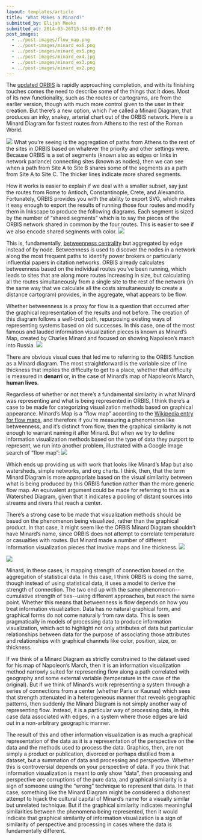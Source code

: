 ```yaml
---
layout: templates/article
title: "What Makes a Minard?"
submitted_by: Elijah Meeks
submitted_at: 2014-03-26T15:54:09-07:00
post_images:
  - ../post-images/flow_map.png
  - ../post-images/minard_ex6.png
  - ../post-images/minard_ex5.png
  - ../post-images/minard_ex4.jpg
  - ../post-images/minard_ex3.png
  - ../post-images/minard_ex2.png
---
```


The [updated ORBIS](http://orbis.stanford.edu/v2/) is rapidly approaching completion, and with its finishing touches comes the need to describe some of the things that it does. Most of its new functionality, such as the routes or cartograms, are from the earlier version, though with much more control given to the user in their creation. But there’s a new option, which I’ve called a Minard Diagram, that produces an inky, snakey, arterial chart out of the ORBIS network. Here is a Minard Diagram for fastest routes from Athens to the rest of the Roman World.


![](../post-images/minard_ex6.png)
What you’re seeing is the aggregation of paths from Athens to the rest of the sites in ORBIS based on whatever the priority and other settings were. Because ORBIS is a set of segments (known also as edges or links in network parlance) connecting sites (known as nodes), then we can see when a path from Site A to Site B shares some of the segments as a path from Site A to Site C. The thicker lines indicate more shared segments.

How it works is easier to explain if we deal with a smaller subset, say just the routes from Rome to Antioch, Constantinople, Crete, and Alexandria. Fortunately, ORBIS provides you with the ability to export SVG, which makes it easy enough to export the results of running those four routes and modify them in Inkscape to produce the following diagrams. Each segment is sized by the number of “shared segments” which is to say the pieces of the ORBIS network shared in common by the four routes. This is easier to see if we also encode shared segments with color.
![](../post-images/minard_ex2.png)


This is, fundamentally, [betweenness centrality](http://en.wikipedia.org/wiki/Betweenness#Betweenness_centrality) but aggregated by edge instead of by node. Betweenness is used to discover the nodes in a network along the most frequent paths to identify power brokers or particularly influential papers in citation networks. ORBIS already calculates betweenness based on the individual routes you’ve been running, which leads to sites that are along more routes increasing in size, but calculating all the routes simultaneously from a single site to the rest of the network (in the same way that we calculate all the costs simultaneously to create a distance cartogram) provides, in the aggregate, what appears to be flow.

Whether betweenness is a proxy for flow is a question that occurred after the graphical representation of the results and not before. The creation of this diagram follows a well-trod path, repurposing existing ways of representing systems based on old successes. In this case, one of the most famous and lauded information visualization pieces is known as Minard’s Map, created by Charles Minard and focused on showing Napoleon’s march into Russia.
![](../post-images/minard_ex5.png)


There are obvious visual cues that led me to referring to the ORBIS function as a Minard diagram. The most straightforward is the variable size of line thickness that implies the difficulty to get to a place, whether that difficulty is measured in **denarri** or, in the case of Minard’s map of Napoleon’s March, **human lives**.

Regardless of whether or not there’s a fundamental similarity in what Minard was representing and what is being represented in ORBIS, I think there’s a case to be made for categorizing visualization methods based on graphical appearance. Minard’s Map is a “flow map” according to the [Wikipedia entry for flow maps](http://en.wikipedia.org/wiki/Flow_map), and therefore if you’re measuring a phenomenon like betweenness, and it’s distinct from flow, then the graphical similarity is not enough to warrant naming it after Minard. But when we try to define information visualization methods based on the type of data they purport to represent, we run into another problem, illustrated with a Google image search of “flow map”:
![](../post-images/flow_map.png)


Which ends up providing us with work that looks like Minard’s Map but also watersheds, simple networks, and org charts. I think, then, that the term Minard Diagram is more appropriate based on the visual similarity between what is being produced by this ORBIS function rather than the more generic flow map. An equivalent argument could be made for referring to this as a Watershed Diagram, given that it indicates a pooling of distant sources into streams and rivers that reach a center.

There’s a strong case to be made that visualization methods should be based on the phenomenon being visualized, rather than the graphical product. In that case, it might seem like the ORBIS Minard Diagram shouldn’t have Minard’s name, since ORBIS does not attempt to correlate temperature or casualties with routes. But Minard made a number of different information visualization pieces that involve maps and line thickness.
![](../post-images/minard_ex4.jpg)


![](../post-images/minard_ex3.png)


Minard, in these cases, is mapping strength of connection based on the aggregation of statistical data. In this case, I think ORBIS is doing the same, though instead of using statistical data, it uses a model to derive the strength of connection. The two end up with the same phenomenon--cumulative strength of ties--using different approaches, but reach the same point. Whether this means that betweenness is flow depends on how you treat information visualization. Data has no natural graphical form, and graphical forms do not come naturally from raw data. This is seen pragmatically in models of processing data to produce information visualization, which act to highlight not only attributes of data but particular relationships between data for the purpose of associating those attributes and relationships with graphical channels like color, position, size, or thickness.

If we think of a Minard Diagram as strictly constrained to the dataset used for his map of Napoleon’s March, then it is an information visualization method narrowly suited for representing flow along a path correlated with geography and some external variable (temperature in the case of the original). But if we think of Minard’s work representing a system through a series of connections from a center (whether Paris or Kaunas) which sees that strength attenuated in a heterogeneous manner that reveals geographic patterns, then suddenly the Minard Diagram is not simply another way of representing flow. Instead, it is a particular way of processing data, in this case data associated with edges, in a system where those edges are laid out in a non-arbitrary geographic manner.

The result of this and other information visualization is as much a graphical representation of the data as it is a representation of the perspective on the data and the methods used to process the data. Graphics, then, are not simply a product or publication, divorced or perhaps distilled from a dataset, but a summation of data and processing and perspective. Whether this is controversial depends on your perspective of data. If you think that information visualization is meant to only show “data”, then processing and perspective are corruptions of the pure data, and graphical similarity is a sign of someone using the “wrong” technique to represent that data. In that case, something like the Minard Diagram might be considered a dishonest attempt to hijack the cultural capital of Minard’s name for a visually similar but unrelated technique. But if the graphical similarity indicates meaningful similarities between the phenomena being represented, then it would indicate that graphical similarity of information visualization is a sign of similarity of perspective and processing in cases where the data is fundamentally different.

